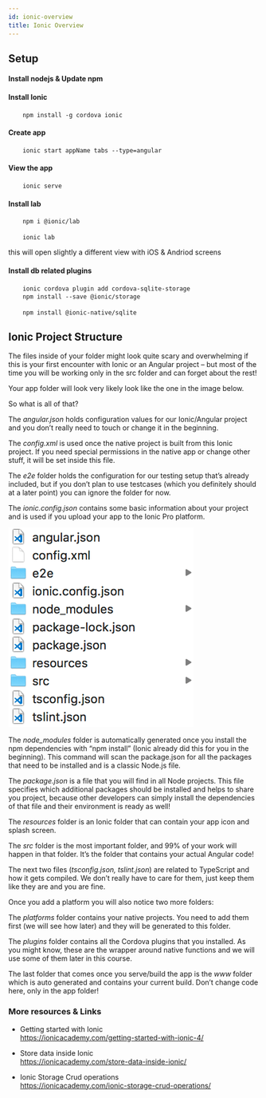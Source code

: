 ```yaml
---
id: ionic-overview
title: Ionic Overview
---
```


## Setup

#### Install nodejs & Update npm

#### Install Ionic
```
    npm install -g cordova ionic
```

#### Create app
```
    ionic start appName tabs --type=angular
```

#### View the app
```
    ionic serve
```

#### Install lab
```
    npm i @ionic/lab

    ionic lab
```

this will open slightly a different view with iOS & Andriod screens


#### Install db related plugins
```
    ionic cordova plugin add cordova-sqlite-storage
    npm install --save @ionic/storage
    
    npm install @ionic-native/sqlite
```

## Ionic Project Structure

The files inside of your folder might look quite scary and overwhelming if this is your first encounter with Ionic or an Angular project – but most of the time you will be working only in the src folder and can forget about the rest!

Your app folder will look very likely look like the one in the image below.

So what is all of that?

The *angular.json* holds configuration values for our Ionic/Angular project and you don’t really need to touch or change it in the beginning.

The *config.xml* is used once the native project is built from this Ionic project. If you need special permissions in the native app or change other stuff, it will be set inside this file.

The *e2e* folder holds the configuration for our testing setup that’s already included, but if you don’t plan to use testcases (which you definitely should at a later point) you can ignore the folder for now.

The *ionic.config.json* contains some basic information about your project and is used if you upload your app to the Ionic Pro platform.


![Ionic Project Structure](assets/ionic-4-project-structure.png)

The *node_modules* folder is automatically generated once you install the npm dependencies with “npm install” (Ionic already did this for you in the beginning). This command will scan the package.json for all the packages that need to be installed and is a classic Node.js file.

The *package.json* is a file that you will find in all Node projects. This file specifies which additional packages should be installed and helps to share you project, because other developers can simply install the dependencies of that file and their environment is ready as well!

The *resources* folder is an Ionic folder that can contain your app icon and splash screen.

The *src* folder is the most important folder, and 99% of your work will happen in that folder. It’s the folder that contains your actual Angular code!

The next two files (*tsconfig.json, tslint.json*) are related to TypeScript and how it gets compiled. We don’t really have to care for them, just keep them like they are and you are fine.

Once you add a platform you will also notice two more folders:

The *platforms* folder contains your native projects. You need to add them first (we will see how later) and they will be generated to this folder.

The *plugins* folder contains all the Cordova plugins that you installed. As you might know, these are the wrapper around native functions and we will use some of them later in this course.

The last folder that comes once you serve/build the app is the *www* folder which is auto generated and contains your current build. Don’t change code here, only in the app folder!

### More resources & Links

* Getting started with Ionic  
https://ionicacademy.com/getting-started-with-ionic-4/

* Store data inside Ionic  
https://ionicacademy.com/store-data-inside-ionic/

* Ionic Storage Crud operations  
https://ionicacademy.com/ionic-storage-crud-operations/
